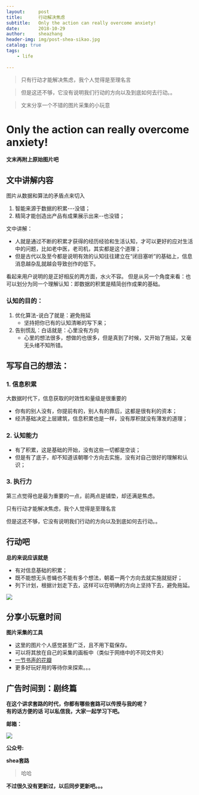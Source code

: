 ```yaml
---
layout:     post
title:      行动解决焦虑
subtitle:   Only the action can really overcome anxiety!
date:       2018-10-29
author:     sheazhang
header-img: img/post-shea-sikao.jpg
catalog: true
tags:
    - life
    
---
```


> 只有行动才能解决焦虑，我个人觉得是至理名言

> 但是这还不够，它没有说明我们行动的方向以及到底如何去行动。。

> 文末分享一个不错的图片采集的小玩意

# Only the action can really overcome anxiety!

**文末再附上原始图片吧**


## 文中讲解内容

图片从数据和算法的矛盾点来切入

1. 智能来源于数据的积累---没错；
2. 精简才能创造出产品有成果展示出来--也没错；

文中讲解：

- 人就是通过不断的积累才获得的经历经验和生活认知，才可以更好的应对生活中的问题，比如老中医，老司机，其实都是这个道理；
- 但是古代以及至今都是说明有效的认知往往建立在“闭目塞听”的基础上，信息消息越杂乱就越会导致创作的低下。

看起来用户说明的是正好相反的两方面，水火不容。
但是从另一个角度来看：也可以划分为同一个理解认知：即数据的积累是精简创作成果的基础。

### 认知的目的：

1. 优化算法-说白了就是：避免拖延
	- 坚持把你已有的认知清晰的写下来；
2. 告别慌乱：白话就是：心里没有方向
	- 心里的想法很多，想做的也很多，但是真到了时候，又开始了拖延，又毫无头绪不知所错。


## 写写自己的想法：

### 1. 信息积累

大数据时代下，信息获取的时效性和量级是很重要的

- 你有的别人没有，你提前有的，别人有的靠后，这都是很有利的资本；
- 经济基础决定上层建筑，信息积累也是一样，没有厚积就没有薄发的道理；

### 2. 认知能力

- 有了积累，这是基础的开始，没有这些一切都是空谈；  
- 但是有了底子，却不知道该朝哪个方向去实施，没有对自己很好的理解和认识；


### 3. 执行力

第三点觉得也是最为重要的一点，前两点是铺垫，却还满是焦虑。

只有行动才能解决焦虑，我个人觉得是至理名言

但是这还不够，它没有说明我们行动的方向以及到底如何去行动。。


## 行动吧

**总的来说应该就是**

- 有对信息基础的积累；
- 既不能想无头苍蝇也不能有多个想法，朝着一两个方向去就实施就挺好；
- 列下计划，根据计划走下去，这样可以在明确的方向上坚持下去，避免拖延。


![](https://i.imgur.com/P9SNoUc.jpg)

## 分享小玩意时间

**图片采集的工具**

- 这里的图片个人感觉甚至广泛，且不用下载保存。
- 可以将其放在自己的采集的画板中（类似于网络中的不同文件夹）
- [一节书声的花瓣](http://huaban.com/sheazhang/)
- 更多好玩好用的等待你来探索。。。

## 广告时间到：剧终篇

**在这个讲求套路的时代，你都有哪些套路可以传授与我的呢？**  
**有的话方便的话 可以私信我，大家一起学习下吧。**

**邮箱：**

![](https://i.imgur.com/ZuFV0fE.jpg)

**公众号:**

 
**shea套路**  



>哈哈


**不过很久没有更新过，以后同步更新吧。。。**